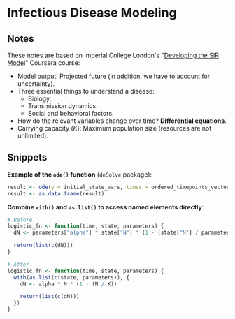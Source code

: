 # Infectious Disease Modeling

## Notes

These notes are based on Imperial College London's "[Developing the SIR Model](https://www.coursera.org/learn/developing-the-sir-model)" Coursera course:

- Model output: Projected future (in addition, we have to account for uncertainty).
- Three essential things to understand a disease:
  - Biology.
  - Transmission dynamics.
  - Social and behavioral factors.
- How do the relevant variables change over time? **Differential equations**.
- Carrying capacity (_K_): Maximum population size (resources are not unlimited).

## Snippets

**Example of the `ode()` function** (`deSolve` package):

```r
result <- ode(y = initial_state_vars, times = ordered_timepoints_vector, func = differential_equation_fn, parms = parameters)
result <- as.data.frame(result)
```

**Combine `with()` and `as.list()` to access named elements directly**:

```r
# Before
logistic_fn <- function(time, state, parameters) {
  dN <- parameters["alpha"] * state["N"] * (1 - (state["N"] / parameters["K"]))

  return(list(c(dN)))
}

# After
logistic_fn <- function(time, state, parameters) {
  with(as.list(c(state, parameters)), {
    dN <- alpha * N * (1 - (N / K))

    return(list(c(dN)))
  })
}
```
